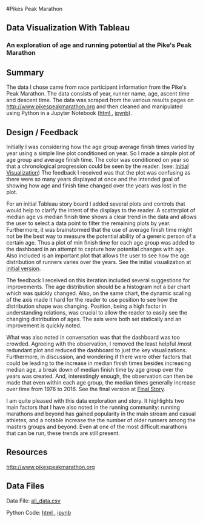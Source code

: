 #Pikes Peak Marathon 

## Data Visualization With Tableau

<h3>An exploration of age and running potential at the Pike's Peak Marathon</h3>



<h2 id="Summary"> Summary </h2>
<p> The data I chose came from race participant information from the Pike's Peak Marathon.  The data consists of year, runner name, age, ascent time and descent time.  The data was scraped from the various results pages on  <a href="http://www.pikespeakmarathon.org">http://www.pikespeakmarathon.org</a> and then cleaned and manipulated using Python in a Jupyter Notebook (<a href="./PP_Webscrape.html">html </a>, <a href="./PP_Webscrape.ipynb">ipynb</a>).   </p>

<h2 id="Design_Feedback"> Design / Feedback</h2>
<p> 	Initially I was considering how the age group average finish times varied by year using a simple line plot conditioned on year. So I made a simple plot of age group and average finish time.  The color was conditioned on year so that a chronological progression could be seen by the reader.  (see: <a href="https://public.tableau.com/profile/art3000#!/vizhome/PikesPeak/Sheet2">Initial Visualization</a>)  The feedback I received was that the plot was confusing as there were so many years displayed at once and the intended goal of showing how age and finish time changed over the years was lost in the plot.  </p>

<p>
For an initial Tableau story board I added several plots and controls that would help to clarify the intent of the displays to the reader.  A scatterplot of median age vs median finish time shows a clear trend in the data and allows the user to select a data point to filter the remaining plots by year.  Furthermore, it was brainstormed that the use of average finish time might not be the best way to measure the potential ability of a generic person of a certain age.  Thus a plot of min finish time for each age group was added to the dashboard in an attempt to capture how potential changes with age.  Also included is an important plot that allows the user to see how the age distribution of runners varies over the years. See the initial visualization at <a href="https://public.tableau.com/profile/art3000#!/vizhome/PikesPeakMarathonStoryBoard/PikesPeakStory">initial version</a>.</p>


<p>
The feedback I received on this iteration included several suggestions for improvements.  The age distribution should be a histogram not a bar chart which was quickly changed.  Also, on the same chart, the dynamic scaling of the axis made it hard for the reader to use position to see how the distribution shape was changing. Position, being a high factor in understanding relations, was crucial to allow the reader to easily see the changing distribution of ages.  The axis were both set statically and an improvement is quickly noted.

What was also noted in conversation was that the dashboard was too crowded.  Agreeing with the observation, I removed the least helpful /most redundant plot and reduced the dashboard to just the key visualizations.  Furthermore, in discussion, and wondering if there were other factors that could be leading to the increase in median finish times besides increasing median age, a break down of median finish time by age group over the years was created.  And, interestingly enough, the observation can then be made that even within each age group, the median times generally increase over time from 1976 to 2016.  See the final version at <a href ="https://public.tableau.com/profile/publish/PikesPeakMarathonStoryBoard_v2/PikesPeakStory#!/publish-confirm">Final Story</a>.
</p>

<p>
I am quite pleased with this data exploration and story. It highlights two main factors that I have also noted in the running community: running marathons and beyond has gained popularity in the main stream and casual athletes, and a notable increase the the number of older runners among the masters groups and beyond.  Even at one of the most difficult marathons that can be run, these trends are still present.

</p>
<h2 id="Resources"> Resources </h2>

<a href="http://www.pikespeakmarathon.org">http://www.pikespeakmarathon.org</a> 

<h2 id="DataFiles">Data Files</h2>


Data File: <a href="all_data.csv">all_data.csv</a>

Python Code: <a href="./PP_Webscrape.html">html </a>, <a href="./PP_Webscrape.ipynb">ipynb</a>



